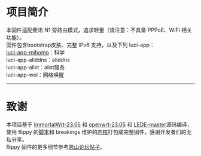 # 项目简介
本固件适配斐讯 N1 旁路由模式，追求轻量（请注意：不具备 PPPoE、WiFi 相关功能）。<br>
固件包含bootstrap皮肤、完整 IPv6 支持，以及下列 luci-app：<br>
[luci-app-mihomo](https://github.com/morytyann/OpenWrt-mihomo)：科学<br>
luci-app-aliddns：aliddns<br>
luci-app-alist：alist服务<br>
luci-app-wol：网络唤醒
***
# 致谢
本项目基于 [ImmortalWrt-23.05](https://github.com/immortalwrt/immortalwrt/tree/openwrt-23.05) 和 [openwrt-23.05](https://github.com/openwrt/openwrt/tree/openwrt-23.05) 和 [LEDE-master](https://github.com/coolsnowwolf/lede)源码编译，使用 flippy 的[脚本](https://github.com/unifreq/openwrt_packit)和 breakings 维护的[内核](https://github.com/breakings/OpenWrt/releases/tag/kernel_stable)打包成完整固件，感谢开发者们的无私分享。<br>
flippy 固件的更多细节参考[恩山论坛帖子](https://www.right.com.cn/forum/thread-4076037-1-1.html)。
